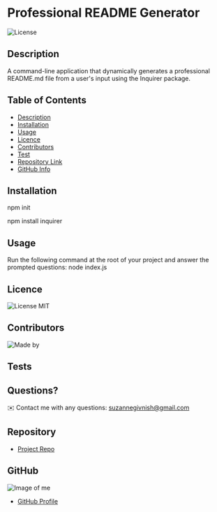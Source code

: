 
# Professional README Generator

![License](https://img.shields.io/badge/License-mit-blue.svg "License Badge")

## Description 
A command-line application that dynamically generates a professional README.md file from a user's input using the Inquirer package.

## Table of Contents
- [Description](#Description)
- [Installation](#Installation)
- [Usage](#Usage)
- [Licence](#Licence)
- [Contributors](#Contributors)
- [Test](#Test)
- [Repository Link](#Repository)
- [GitHub Info](#GitHub) 

## Installation
npm init

npm install inquirer

## Usage
Run the following command at the root of your project and answer the prompted questions: node index.js

## Licence
![License](https://img.shields.io/badge/License-mit-blue.svg "License Badge")
MIT

## Contributors
![Made by](https://github.com/suzygiv "Github Profile")

## Tests


## Questions?
✉️ Contact me with any questions: suzannegivnish@gmail.com

## Repository
- [Project Repo](undefined)

## GitHub
![Image of me](https://avatars0.githubusercontent.com/u/69487481?v=4)
- [GitHub Profile](https://github.com/suzygiv)
